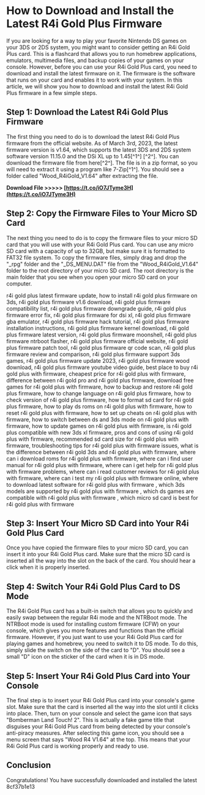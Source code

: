 # How to Download and Install the Latest R4i Gold Plus Firmware
 
If you are looking for a way to play your favorite Nintendo DS games on your 3DS or 2DS system, you might want to consider getting an R4i Gold Plus card. This is a flashcard that allows you to run homebrew applications, emulators, multimedia files, and backup copies of your games on your console. However, before you can use your R4i Gold Plus card, you need to download and install the latest firmware on it. The firmware is the software that runs on your card and enables it to work with your system. In this article, we will show you how to download and install the latest R4i Gold Plus firmware in a few simple steps.
  
## Step 1: Download the Latest R4i Gold Plus Firmware
 
The first thing you need to do is to download the latest R4i Gold Plus firmware from the official website. As of March 3rd, 2023, the latest firmware version is v1.64, which supports the latest 3DS and 2DS system software version 11.15.0 and the DSi XL up to 1.45[^1^] [^2^]. You can download the firmware file from here[^2^]. The file is in a zip format, so you will need to extract it using a program like 7-Zip[^1^]. You should see a folder called "Wood\_R4iGold\_V1.64" after extracting the file.
 
**Download File &gt;&gt;&gt;&gt;&gt; [https://t.co/iO7JTyme3H](https://t.co/iO7JTyme3H)**


  
## Step 2: Copy the Firmware Files to Your Micro SD Card
 
The next thing you need to do is to copy the firmware files to your micro SD card that you will use with your R4i Gold Plus card. You can use any micro SD card with a capacity of up to 32GB, but make sure it is formatted to FAT32 file system. To copy the firmware files, simply drag and drop the "\_rpg" folder and the "\_DS\_MENU.DAT" file from the "Wood\_R4iGold\_V1.64" folder to the root directory of your micro SD card. The root directory is the main folder that you see when you open your micro SD card on your computer.
 
r4i gold plus latest firmware update,  how to install r4i gold plus firmware on 3ds,  r4i gold plus firmware v1.6 download,  r4i gold plus firmware compatibility list,  r4i gold plus firmware downgrade guide,  r4i gold plus firmware error fix,  r4i gold plus firmware for dsi xl,  r4i gold plus firmware gba emulator,  r4i gold plus firmware hack tutorial,  r4i gold plus firmware installation instructions,  r4i gold plus firmware kernel download,  r4i gold plus firmware latest version,  r4i gold plus firmware moonshell,  r4i gold plus firmware ntrboot flasher,  r4i gold plus firmware official website,  r4i gold plus firmware patch tool,  r4i gold plus firmware qr code scan,  r4i gold plus firmware review and comparison,  r4i gold plus firmware support 3ds games,  r4i gold plus firmware update 2023,  r4i gold plus firmware wood download,  r4i gold plus firmware youtube video guide,  best place to buy r4i gold plus with firmware,  cheapest price for r4i gold plus with firmware,  difference between r4i gold pro and r4i gold plus firmware,  download free games for r4i gold plus with firmware,  how to backup and restore r4i gold plus firmware,  how to change language on r4i gold plus firmware,  how to check version of r4i gold plus firmware,  how to format sd card for r4i gold plus firmware,  how to play ds roms on r4i gold plus with firmware,  how to reset r4i gold plus with firmware,  how to set up cheats on r4i gold plus with firmware,  how to switch between ds and 3ds mode on r4i gold plus with firmware,  how to update games on r4i gold plus with firmware,  is r4i gold plus compatible with new 3ds xl firmware,  pros and cons of using r4i gold plus with firmware,  recommended sd card size for r4i gold plus with firmware,  troubleshooting tips for r4i gold plus with firmware issues,  what is the difference between r4i gold 3ds and r4i gold plus with firmware,  where can i download roms for r4i gold plus with firmware,  where can i find user manual for r4i gold plus with firmware,  where can i get help for r4i gold plus with firmware problems,  where can i read customer reviews for r4i gold plus with firmware,  where can i test my r4i gold plus with firmware online,  where to download latest software for r4i gold plus with firmware ,  which 3ds models are supported by r4i gold plus with firmware ,  which ds games are compatible with r4i gold plus with firmware ,  which micro sd card is best for r4i gold plus with firmware
  
## Step 3: Insert Your Micro SD Card into Your R4i Gold Plus Card
 
Once you have copied the firmware files to your micro SD card, you can insert it into your R4i Gold Plus card. Make sure that the micro SD card is inserted all the way into the slot on the back of the card. You should hear a click when it is properly inserted.
  
## Step 4: Switch Your R4i Gold Plus Card to DS Mode
 
The R4i Gold Plus card has a built-in switch that allows you to quickly and easily swap between the regular R4i mode and the NTRBoot mode. The NTRBoot mode is used for installing custom firmware (CFW) on your console, which gives you more features and functions than the official firmware. However, if you just want to use your R4i Gold Plus card for playing games and homebrew, you need to switch it to DS mode. To do this, simply slide the switch on the side of the card to "D". You should see a small "D" icon on the sticker of the card when it is in DS mode.
  
## Step 5: Insert Your R4i Gold Plus Card into Your Console
 
The final step is to insert your R4i Gold Plus card into your console's game slot. Make sure that the card is inserted all the way into the slot until it clicks into place. Then, turn on your console and select the game icon that says "Bomberman Land Touch! 2". This is actually a fake game title that disguises your R4i Gold Plus card from being detected by your console's anti-piracy measures. After selecting this game icon, you should see a menu screen that says "Wood R4 V1.64" at the top. This means that your R4i Gold Plus card is working properly and ready to use.
  
## Conclusion
 
Congratulations! You have successfully downloaded and installed the latest
 8cf37b1e13
 
